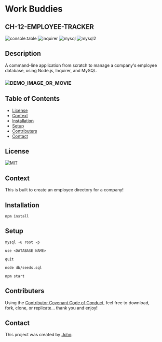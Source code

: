 # Work Buddies 
## CH-12-EMPLOYEE-TRACKER

<img src="https://img.shields.io/badge/console.table-0.10.0-blue" alt="console.table"></a>
<img src="https://img.shields.io/badge/inquirer-7.0.3-blue" alt="inquirer"></a>
<img src="https://img.shields.io/badge/mysql-2.17.1-blue" alt="mysql"></a>
<img src="https://img.shields.io/badge/mysql2-2.3.3-blue" alt="mysql2"></a>

## Description
A command-line application from scratch to manage a company's employee database, using Node.js, Inquirer, and MySQL.

### ![DEMO_IMAGE_OR_MOVIE](https://github.com/Johnhughes814/CH-12-Employee-Tracker/raw/main/demo.gif)


## Table of Contents
  - [License](#license)
  - [Context](#context)
  - [Installation](#installation)
  - [Setup](#setup)
  - [Contributers](#contributers)
  - [Contact](#contact)


## License
<a href="https://opensource.org/licenses/MIT">
<img src="https://img.shields.io/badge/License-MIT-blue" alt="MIT"></a>



## Context
This is built to create an employee directory for a company!

## Installation
```
npm install
```

## Setup
```
mysql -u root -p
```
```
use <DATABASE NAME>
```
```
quit
```
```
node db/seeds.sql
```
```
npm start
```

## Contributers
Using the [Contributor Covenant Code of Conduct](https://www.contributor-covenant.org/version/2/0/code_of_conduct/code_of_conduct.md), feel free to download, fork, clone, or replicate... thank you and enjoy! 

## Contact
This project was created by [John](https://github.com/johnhughes814).
